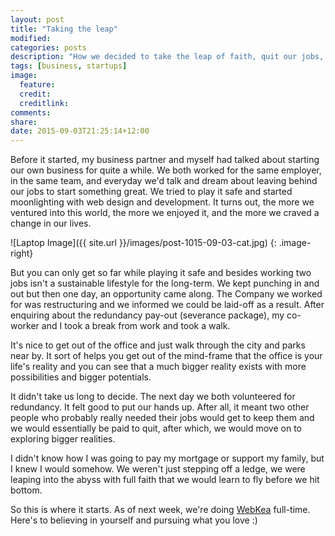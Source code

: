 ```yaml
---
layout: post
title: "Taking the leap"
modified:
categories: posts
description: "How we decided to take the leap of faith, quit our jobs, and start a business."
tags: [business, startups]
image:
  feature:
  credit:
  creditlink:
comments:
share:
date: 2015-09-03T21:25:14+12:00
---
```

Before it started, my business partner and myself had talked about starting our own business for quite a while. We both worked for the same employer, in the same team, and everyday we'd talk and dream about leaving behind our jobs to start something great. We tried to play it safe and started moonlighting with web design and development. It turns out, the more we ventured into this world, the more we enjoyed it, and the more we craved a change in our lives.

![Laptop Image]({{ site.url }}/images/post-1015-09-03-cat.jpg)
{: .image-right}

But you can only get so far while playing it safe and besides working two jobs isn't a sustainable lifestyle for the long-term. We kept punching in and out but then one day, an opportunity came along. The Company we worked for was restructuring and we informed we could be laid-off as a result. After enquiring about the redundancy pay-out (severance package), my co-worker and I took a break from work and took a walk.

It's nice to get out of the office and just walk through the city and parks near by. It sort of helps you get out of the mind-frame that the office is your life's reality and you can see that a much bigger reality exists with more possibilities and bigger potentials.

It didn't take us long to decide. The next day we both volunteered for redundancy. It felt good to put our hands up. After all, it meant two other people who probably really needed their jobs would get to keep them and we would essentially be paid to quit, after which, we would move on to exploring bigger realities.

I didn't know how I was going to pay my mortgage or support my family, but I knew I would somehow. We weren't just stepping off a ledge, we were leaping into the abyss with full faith that we would learn to fly before we hit bottom.

So this is where it starts. As of next week, we're doing [WebKea](http://webkea.co.nz) full-time. Here's to believing in yourself and pursuing what you love :)

